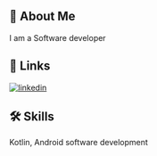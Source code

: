
## 🚀 About Me
I am a Software developer


## 🔗 Links

[![linkedin](https://img.shields.io/badge/linkedin-0A66C2?style=for-the-badge&logo=linkedin&logoColor=white)](https://www.linkedin.com/in/ziad-tarek-ghonim-9428b6226/)


## 🛠 Skills
Kotlin, Android software development


